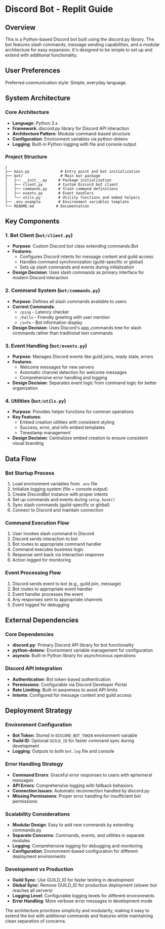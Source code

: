 # Discord Bot - Replit Guide

## Overview

This is a Python-based Discord bot built using the discord.py library. The bot features slash commands, message sending capabilities, and a modular architecture for easy expansion. It's designed to be simple to set up and extend with additional functionality.

## User Preferences

Preferred communication style: Simple, everyday language.

## System Architecture

### Core Architecture
- **Language**: Python 3.x
- **Framework**: discord.py library for Discord API interaction
- **Architecture Pattern**: Modular command-based structure
- **Configuration**: Environment variables via python-dotenv
- **Logging**: Built-in Python logging with file and console output

### Project Structure
```
/
├── main.py              # Entry point and bot initialization
├── bot/                 # Main bot package
│   ├── __init__.py     # Package initialization
│   ├── client.py       # Custom Discord bot client
│   ├── commands.py     # Slash command definitions
│   ├── events.py       # Event handlers
│   └── utils.py        # Utility functions and embed helpers
├── .env.example        # Environment variables template
└── README.md          # Documentation
```

## Key Components

### 1. Bot Client (`bot/client.py`)
- **Purpose**: Custom Discord bot class extending commands.Bot
- **Features**: 
  - Configures Discord intents for message content and guild access
  - Handles command synchronization (guild-specific or global)
  - Sets up slash commands and events during initialization
- **Design Decision**: Uses slash commands as primary interface for modern Discord interaction

### 2. Command System (`bot/commands.py`)
- **Purpose**: Defines all slash commands available to users
- **Current Commands**:
  - `/ping` - Latency checker
  - `/hello` - Friendly greeting with user mention
  - `/info` - Bot information display
- **Design Decision**: Uses Discord's app_commands tree for slash commands rather than traditional text commands

### 3. Event Handling (`bot/events.py`)
- **Purpose**: Manages Discord events like guild joins, ready state, errors
- **Features**: 
  - Welcome messages for new servers
  - Automatic channel detection for welcome messages
  - Comprehensive error handling and logging
- **Design Decision**: Separates event logic from command logic for better organization

### 4. Utilities (`bot/utils.py`)
- **Purpose**: Provides helper functions for common operations
- **Key Features**:
  - Embed creation utilities with consistent styling
  - Success, error, and info embed templates
  - Timestamp management
- **Design Decision**: Centralizes embed creation to ensure consistent visual branding

## Data Flow

### Bot Startup Process
1. Load environment variables from `.env` file
2. Initialize logging system (file + console output)
3. Create DiscordBot instance with proper intents
4. Set up commands and events during `setup_hook()`
5. Sync slash commands (guild-specific or global)
6. Connect to Discord and maintain connection

### Command Execution Flow
1. User invokes slash command in Discord
2. Discord sends interaction to bot
3. Bot routes to appropriate command handler
4. Command executes business logic
5. Response sent back via interaction response
6. Action logged for monitoring

### Event Processing Flow
1. Discord sends event to bot (e.g., guild join, message)
2. Bot routes to appropriate event handler
3. Event handler processes the event
4. Any responses sent to appropriate channels
5. Event logged for debugging

## External Dependencies

### Core Dependencies
- **discord.py**: Primary Discord API library for bot functionality
- **python-dotenv**: Environment variable management for configuration
- **asyncio**: Built-in Python library for asynchronous operations

### Discord API Integration
- **Authentication**: Bot token-based authentication
- **Permissions**: Configurable via Discord Developer Portal
- **Rate Limiting**: Built-in awareness to avoid API limits
- **Intents**: Configured for message content and guild access

## Deployment Strategy

### Environment Configuration
- **Bot Token**: Stored in `DISCORD_BOT_TOKEN` environment variable
- **Guild ID**: Optional `GUILD_ID` for faster command sync during development
- **Logging**: Outputs to both `bot.log` file and console

### Error Handling Strategy
- **Command Errors**: Graceful error responses to users with ephemeral messages
- **API Errors**: Comprehensive logging with fallback behaviors
- **Connection Issues**: Automatic reconnection handled by discord.py
- **Missing Permissions**: Proper error handling for insufficient bot permissions

### Scalability Considerations
- **Modular Design**: Easy to add new commands by extending commands.py
- **Separate Concerns**: Commands, events, and utilities in separate modules
- **Logging**: Comprehensive logging for debugging and monitoring
- **Configuration**: Environment-based configuration for different deployment environments

### Development vs Production
- **Guild Sync**: Use GUILD_ID for faster testing in development
- **Global Sync**: Remove GUILD_ID for production deployment (slower but reaches all servers)
- **Logging Level**: Configurable logging levels for different environments
- **Error Handling**: More verbose error messages in development mode

The architecture prioritizes simplicity and modularity, making it easy to extend the bot with additional commands and features while maintaining clean separation of concerns.